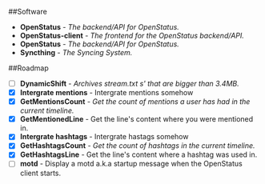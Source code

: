 ##Software

* **OpenStatus** - _The backend/API for OpenStatus._
* **OpenStatus-client** - _The frontend for the OpenStatus backend/API._
* **OpenStatus** - _The backend/API for OpenStatus._
* **Syncthing** - _The Syncing System._

##Roadmap

- [ ] **DynamicShift** - _Archives stream.txt s' that are bigger than 3.4MB._
- [x] **Intergrate mentions** - Intergrate mentions somehow
- [x] **GetMentionsCount** - _Get the count of mentions a user has had in the current timeline._
- [x] **GetMentionedLine** - Get the line's content where you were mentioned in.
- [x] **Intergrate hashtags** - Intergrate hastags somehow
- [x] **GetHashtagsCount** - _Get the count of hashtags in the current timeline._
- [x] **GetHashtagsLine** - Get the line's content where a hashtag was used in.
- [ ] **motd** - Display a motd a.k.a startup message when the OpenStatus client starts.
